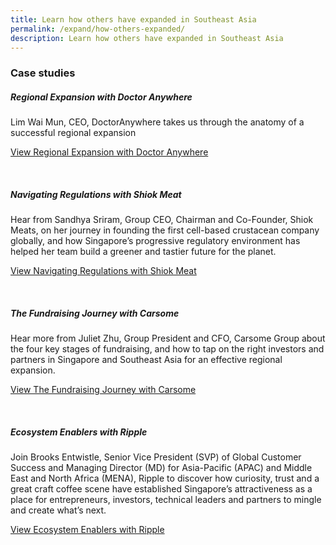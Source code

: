```yaml
---
title: Learn how others have expanded in Southeast Asia
permalink: /expand/how-others-expanded/
description: Learn how others have expanded in Southeast Asia
---
```

<h3>Case studies</h3>

<h5>Regional Expansion with Doctor Anywhere</h5>
Lim Wai Mun, CEO, DoctorAnywhere takes us through the anatomy of a successful regional expansion<br>

[View Regional Expansion with Doctor Anywhere](https://www.edb.gov.sg/en/business-insights/insights/growth-islands-regional-expansion-with-doctoranywhere.html)<br>

<br>

<h5>Navigating Regulations with Shiok Meat</h5>
Hear from Sandhya Sriram, Group CEO, Chairman and Co-Founder, Shiok Meats, on her journey in founding the first cell-based crustacean company globally, and how Singapore’s progressive regulatory environment has helped her team build a greener and tastier future for the planet.<br>

[View Navigating Regulations with Shiok Meat](https://www.edb.gov.sg/en/business-insights/insights/growth-islands-navigating-regulation-with-shiok-meats.html)<br>

<br>

<h5>The Fundraising Journey with Carsome</h5>
Hear more from Juliet Zhu, Group President and CFO, Carsome Group about the four key stages of fundraising, and how to tap on the right investors and partners in Singapore and Southeast Asia for an effective regional expansion.<br>

[View The Fundraising Journey with Carsome](https://www.edb.gov.sg/en/business-insights/insights/growth-islands-the-fundraising-journey-with-carsome.html)<br>

<br>

<h5>Ecosystem Enablers with Ripple</h5>
Join Brooks Entwistle, Senior Vice President (SVP) of Global Customer Success and Managing Director (MD) for Asia-Pacific (APAC) and Middle East and North Africa (MENA), Ripple to discover how curiosity, trust and a great craft coffee scene have established Singapore’s attractiveness as a place for entrepreneurs, investors, technical leaders and partners to mingle and create what’s next.<br>

[View Ecosystem Enablers with Ripple](https://www.edb.gov.sg/en/business-insights/insights/growth-islands-ecosystem-enablers-with-ripple.html)<br>
